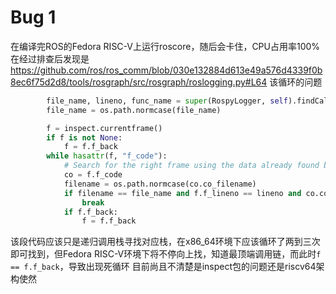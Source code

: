 # Bug 1
在编译完ROS的Fedora RISC-V上运行roscore，随后会卡住，CPU占用率100%
在经过排查后发现是 https://github.com/ros/ros_comm/blob/030e132884d613e49a576d4339f0b8ec6f75d2d8/tools/rosgraph/src/rosgraph/roslogging.py#L64 该循环的问题

```python
        file_name, lineno, func_name = super(RospyLogger, self).findCaller(*args, **kwargs)[:3]
        file_name = os.path.normcase(file_name)

        f = inspect.currentframe()
        if f is not None:
            f = f.f_back
        while hasattr(f, "f_code"):
            # Search for the right frame using the data already found by parent class.
            co = f.f_code
            filename = os.path.normcase(co.co_filename)
            if filename == file_name and f.f_lineno == lineno and co.co_name == func_name:
                break
            if f.f_back:
                f = f.f_back
```
该段代码应该只是递归调用栈寻找对应栈，在x86_64环境下应该循环了两到三次即可找到，但Fedora RISC-V环境下将不停向上找，知道最顶端调用链，而此时`f == f.f_back`，导致出现死循环
目前尚且不清楚是inspect包的问题还是riscv64架构使然
